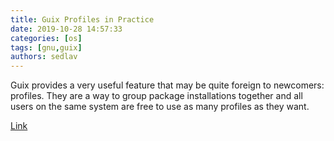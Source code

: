 ```yaml
---
title: Guix Profiles in Practice
date: 2019-10-28 14:57:33
categories: [os]
tags: [gnu,guix]
authors: sedlav
---
```


Guix provides a very useful feature that may be quite foreign to newcomers: profiles. They are a way to group package installations together and all users on the same system are free to use as many profiles as they want.

[Link](https://guix.gnu.org/blog/2019/guix-profiles-in-practice/)
